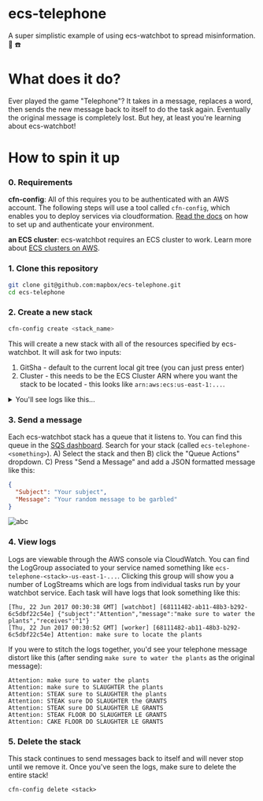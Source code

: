 # ecs-telephone

A super simplistic example of using ecs-watchbot to spread misinformation. :robot: :telephone:

# What does it do?

Ever played the game "Telephone"? It takes in a message, replaces a word, then sends the new message back to itself to do the task again. Eventually the original message is completely lost. But hey, at least you're learning about ecs-watchbot!

# How to spin it up

### 0. Requirements

**cfn-config**: All of this requires you to be authenticated with an AWS account. The following steps will use a tool called `cfn-config`, which enables you to deploy services via cloudformation. [Read the docs](https://github.com/mapbox/cfn-config) on how to set up and authenticate your environment.

**an ECS cluster**: ecs-watchbot requires an ECS cluster to work. Learn more about [ECS clusters on AWS](https://aws.amazon.com/ecs/).

### 1. Clone this repository

```bash
git clone git@github.com:mapbox/ecs-telephone.git
cd ecs-telephone
```

### 2. Create a new stack

```bash
cfn-config create <stack_name>
```

This will create a new stack with all of the resources specified by ecs-watchbot. It will ask for two inputs:

1. GitSha - default to the current local git tree (you can just press enter)
1. Cluster - this needs to be the ECS Cluster ARN where you want the stack to be located - this looks like `arn:aws:ecs:us-east-1:...`.

<details>
<summary>You'll see logs like this...</summary>

<pre></code>~/mapbox/ecs-telephone[master]$ cfn-config create howdy
23:28:03Z us-east-1: creating stack ecs-telephone-howdy
? Saved configurations New configuration
? GitSha: 87bb477ec710c8f7226b364dd465fa1a30227726
? Cluster: arn:aws:ecs:us-east-1:....
? Ready to create the stack? Yes
23:28:15Z us-east-1: CREATE_IN_PROGRESS ecs-telephone-howdy: User Initiated
23:28:17Z us-east-1: CREATE_IN_PROGRESS WatchbotDeadLetterQueue
23:28:19Z us-east-1: CREATE_IN_PROGRESS WatchbotNotificationTopic
23:28:19Z us-east-1: CREATE_IN_PROGRESS WatchbotTaskEventQueue
...
more
...
23:30:29Z us-east-1: CREATE_COMPLETE WatchbotService
23:30:29Z us-east-1: CREATE_COMPLETE WatchbotTaskEventQueuePolicy
23:30:32Z us-east-1: CREATE_COMPLETE ecs-telephone-howdy
</code></pre>

</details>

### 3. Send a message

Each ecs-watchbot stack has a queue that it listens to. You can find this queue in the [SQS dashboard](https://console.aws.amazon.com/sqs/home?region=us-east-1). Search for your stack (called `ecs-telephone-<something>`). A) Select the stack and then B) click the "Queue Actions" dropdown. C) Press "Send a Message" and add a JSON formatted message like this:

```JSON
{
  "Subject": "Your subject",
  "Message": "Your random message to be garbled"
}
```

![abc](https://user-images.githubusercontent.com/1943001/27412508-f6b79500-56a9-11e7-8e03-6c881fe45748.png)

### 4. View logs

Logs are viewable through the AWS console via CloudWatch. You can find the LogGroup associated to your service named something like `ecs-telephone-<stack>-us-east-1-...`. Clicking this group will show you a number of LogStreams which are logs from individual tasks run by your watchbot service. Each task will have logs that look something like this:

```
[Thu, 22 Jun 2017 00:30:38 GMT] [watchbot] [68111482-ab11-48b3-b292-6c5dbf22c54e] {"subject":"Attention","message":"make sure to water the plants","receives":"1"}
[Thu, 22 Jun 2017 00:30:52 GMT] [worker] [68111482-ab11-48b3-b292-6c5dbf22c54e] Attention: make sure to locate the plants
```

If you were to stitch the logs together, you'd see your telephone message distort like this (after sending `make sure to water the plants` as the original message):

```
Attention: make sure to water the plants
Attention: make sure to SLAUGHTER the plants
Attention: STEAK sure to SLAUGHTER the plants
Attention: STEAK sure DO SLAUGHTER the GRANTS
Attention: STEAK sure DO SLAUGHTER LE GRANTS
Attention: STEAK FLOOR DO SLAUGHTER LE GRANTS
Attention: CAKE FLOOR DO SLAUGHTER LE GRANTS
```

### 5. Delete the stack

This stack continues to send messages back to itself and will never stop until we remove it. Once you've seen the logs, make sure to delete the entire stack!

```
cfn-config delete <stack>
```
